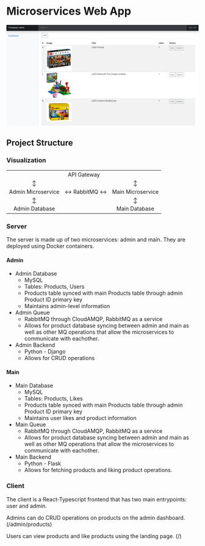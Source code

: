 # Microservices Web App

![Preview](preview.png)

## Project Structure

### Visualization

<table>
    <tbody>
        <tr>
            <td colspan=3 align=center>API Gateway</td>
        </tr>
        <tr>
            <td align=center>↕</td>
            <td></td>
            <td align=center>↕</td>
        </tr>
        <tr>
            <td align=center>Admin Microservice</td>
            <td>↔ RabbitMQ ↔</td>
            <td align=center>Main Microservice</td>
        </tr>
        <tr>
            <td align=center>↕</td>
            <td></td>
            <td align=center>↕</td>
        </tr>
        <tr>
            <td align=center>Admin Database</td>
            <td></td>
            <td align=center>Main Database</td>
        </tr>
    </tbody>
</table>

### Server

The server is made up of two microservices: admin and main. They are deployed using Docker containers.

#### Admin

- Admin Database
  - MySQL
  - Tables: Products, Users
  - Products table synced with main Products table through admin Product ID primary key
  - Maintains admin-level information
- Admin Queue
  - RabbitMQ through CloudAMQP, RabbitMQ as a service
  - Allows for product database syncing between admin and main as well as other MQ operations that allow the microservices to communicate with eachother.
- Admin Backend
  - Python - Django
  - Allows for CRUD operations

#### Main

- Main Database
  - MySQL
  - Tables: Products, Likes
  - Products table synced with main Products table through admin Product ID primary key
  - Maintains user likes and product information
- Main Queue
  - RabbitMQ through CloudAMQP, RabbitMQ as a service
  - Allows for product database syncing between admin and main as well as other MQ operations that allow the microservices to communicate with eachother.
- Main Backend
  - Python - Flask
  - Allows for fetching products and liking product operations.

### Client

The client is a React-Typescript frontend that has two main entrypoints: user and admin.

Admins can do CRUD operations on products on the admin dashboard. (/admin/products)

Users can view products and like products using the landing page. (/)
